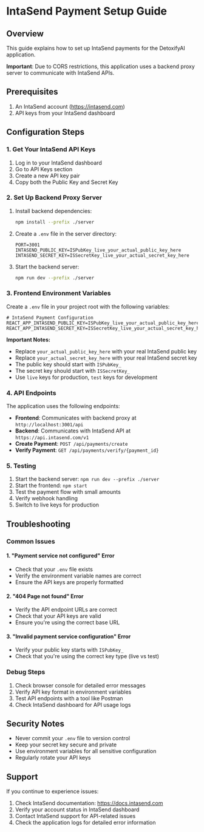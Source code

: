 # IntaSend Payment Setup Guide

## Overview
This guide explains how to set up IntaSend payments for the DetoxifyAI application.

**Important**: Due to CORS restrictions, this application uses a backend proxy server to communicate with IntaSend APIs.

## Prerequisites
1. An IntaSend account (https://intasend.com)
2. API keys from your IntaSend dashboard

## Configuration Steps

### 1. Get Your IntaSend API Keys
1. Log in to your IntaSend dashboard
2. Go to API Keys section
3. Create a new API key pair
4. Copy both the Public Key and Secret Key

### 2. Set Up Backend Proxy Server
1. Install backend dependencies:
   ```bash
   npm install --prefix ./server
   ```

2. Create a `.env` file in the server directory:
   ```env
   PORT=3001
   INTASEND_PUBLIC_KEY=ISPubKey_live_your_actual_public_key_here
   INTASEND_SECRET_KEY=ISSecretKey_live_your_actual_secret_key_here
   ```

3. Start the backend server:
   ```bash
   npm run dev --prefix ./server
   ```

### 3. Frontend Environment Variables
Create a `.env` file in your project root with the following variables:

```env
# IntaSend Payment Configuration
REACT_APP_INTASEND_PUBLIC_KEY=ISPubKey_live_your_actual_public_key_here
REACT_APP_INTASEND_SECRET_KEY=ISSecretKey_live_your_actual_secret_key_here
```

**Important Notes:**
- Replace `your_actual_public_key_here` with your real IntaSend public key
- Replace `your_actual_secret_key_here` with your real IntaSend secret key
- The public key should start with `ISPubKey_`
- The secret key should start with `ISSecretKey_`
- Use `live` keys for production, `test` keys for development

### 4. API Endpoints
The application uses the following endpoints:
- **Frontend**: Communicates with backend proxy at `http://localhost:3001/api`
- **Backend**: Communicates with IntaSend API at `https://api.intasend.com/v1`
- **Create Payment**: `POST /api/payments/create`
- **Verify Payment**: `GET /api/payments/verify/{payment_id}`

### 5. Testing
1. Start the backend server: `npm run dev --prefix ./server`
2. Start the frontend: `npm start`
3. Test the payment flow with small amounts
4. Verify webhook handling
5. Switch to live keys for production

## Troubleshooting

### Common Issues

#### 1. "Payment service not configured" Error
- Check that your `.env` file exists
- Verify the environment variable names are correct
- Ensure the API keys are properly formatted

#### 2. "404 Page not found" Error
- Verify the API endpoint URLs are correct
- Check that your API keys are valid
- Ensure you're using the correct base URL

#### 3. "Invalid payment service configuration" Error
- Verify your public key starts with `ISPubKey_`
- Check that you're using the correct key type (live vs test)

### Debug Steps
1. Check browser console for detailed error messages
2. Verify API key format in environment variables
3. Test API endpoints with a tool like Postman
4. Check IntaSend dashboard for API usage logs

## Security Notes
- Never commit your `.env` file to version control
- Keep your secret key secure and private
- Use environment variables for all sensitive configuration
- Regularly rotate your API keys

## Support
If you continue to experience issues:
1. Check IntaSend documentation: https://docs.intasend.com
2. Verify your account status in IntaSend dashboard
3. Contact IntaSend support for API-related issues
4. Check the application logs for detailed error information
